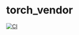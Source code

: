 # torch_vendor

[![CI](https://github.com/tue-robotics/torch_vendor/actions/workflows/main.yml/badge.svg)](https://github.com/tue-robotics/torch_vendor/actions/workflows/main.yml)
